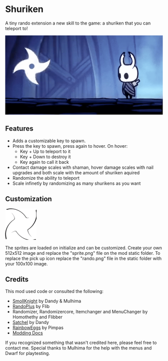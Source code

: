# Shuriken

A tiny rando extension a new skill to the game: a shuriken that you can teleport to!

![](shu.gif)

## Features

* Adds a customizable key to spawn.
* Press the key to spawn, press again to hover. On hover:
  * Key + Up to teleport to it
  * Key + Down to destroy it
  * Key again to call it back
* Contact damage scales with shaman, hover damage scales with nail upgrades and both scale with the amount of shuriken aquired
* Randomize the ability to teleport
* Scale infinetly by randomizing as many shurikens as you want

## Customization
![](static/rando.png)

The sprites are loaded on initialize and can be customized. Create your own 512x512 image and replace the "sprite.png" file on the mod static folder. To replace the pick up icon replace the "rando.png" file in the static folder with your 100x100 image. 

## Credits

This mod used code or consulted the following:
* [SmollKnight](https://github.com/PrashantMohta/Smolknight) by Dandy & Mulhima
* [RandoPlus](https://github.com/flibber-hk/HollowKnight.RandoPlus) by Flib
* Randomizer, Randomizercore, Itemchanger and MenuChanger by Homothethy and Flibber
* [Satchel](https://github.com/PrashantMohta/Satchel) by Dandy
* [RainbowEggs](https://github.com/dpinela/RainbowEggs) by Pimpas
* [Modding Docs](https://prashantmohta.github.io/ModdingDocs/)

If you recognized something that wasn't credited here, please feel free to contact me.
Special thanks to Mulhima for the help with the menus and Dwarf for playtesting.
